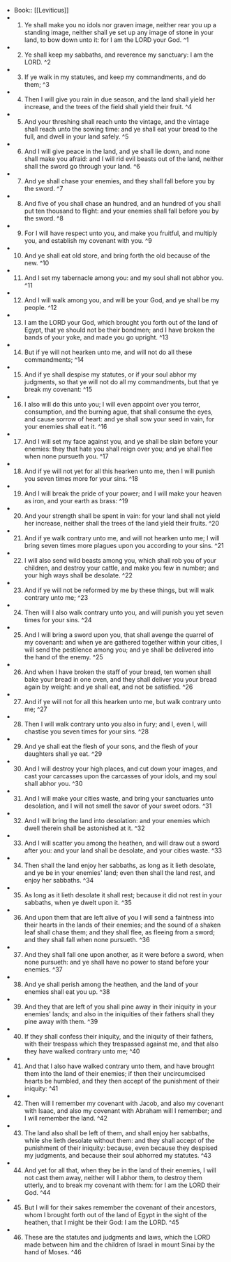 - Book:: [[Leviticus]]
- 1. Ye shall make you no idols nor graven image, neither rear you up a standing image, neither shall ye set up any image of stone in your land, to bow down unto it: for I am the LORD your God. ^1
- 2. Ye shall keep my sabbaths, and reverence my sanctuary: I am the LORD. ^2
- 3. If ye walk in my statutes, and keep my commandments, and do them; ^3
- 4. Then I will give you rain in due season, and the land shall yield her increase, and the trees of the field shall yield their fruit. ^4
- 5. And your threshing shall reach unto the vintage, and the vintage shall reach unto the sowing time: and ye shall eat your bread to the full, and dwell in your land safely. ^5
- 6. And I will give peace in the land, and ye shall lie down, and none shall make you afraid: and I will rid evil beasts out of the land, neither shall the sword go through your land. ^6
- 7. And ye shall chase your enemies, and they shall fall before you by the sword. ^7
- 8. And five of you shall chase an hundred, and an hundred of you shall put ten thousand to flight: and your enemies shall fall before you by the sword. ^8
- 9. For I will have respect unto you, and make you fruitful, and multiply you, and establish my covenant with you. ^9
- 10. And ye shall eat old store, and bring forth the old because of the new. ^10
- 11. And I set my tabernacle among you: and my soul shall not abhor you. ^11
- 12. And I will walk among you, and will be your God, and ye shall be my people. ^12
- 13. I am the LORD your God, which brought you forth out of the land of Egypt, that ye should not be their bondmen; and I have broken the bands of your yoke, and made you go upright. ^13
- 14. But if ye will not hearken unto me, and will not do all these commandments; ^14
- 15. And if ye shall despise my statutes, or if your soul abhor my judgments, so that ye will not do all my commandments, but that ye break my covenant: ^15
- 16. I also will do this unto you; I will even appoint over you terror, consumption, and the burning ague, that shall consume the eyes, and cause sorrow of heart: and ye shall sow your seed in vain, for your enemies shall eat it. ^16
- 17. And I will set my face against you, and ye shall be slain before your enemies: they that hate you shall reign over you; and ye shall flee when none pursueth you. ^17
- 18. And if ye will not yet for all this hearken unto me, then I will punish you seven times more for your sins. ^18
- 19. And I will break the pride of your power; and I will make your heaven as iron, and your earth as brass: ^19
- 20. And your strength shall be spent in vain: for your land shall not yield her increase, neither shall the trees of the land yield their fruits. ^20
- 21. And if ye walk contrary unto me, and will not hearken unto me; I will bring seven times more plagues upon you according to your sins. ^21
- 22. I will also send wild beasts among you, which shall rob you of your children, and destroy your cattle, and make you few in number; and your high ways shall be desolate. ^22
- 23. And if ye will not be reformed by me by these things, but will walk contrary unto me; ^23
- 24. Then will I also walk contrary unto you, and will punish you yet seven times for your sins. ^24
- 25. And I will bring a sword upon you, that shall avenge the quarrel of my covenant: and when ye are gathered together within your cities, I will send the pestilence among you; and ye shall be delivered into the hand of the enemy. ^25
- 26. And when I have broken the staff of your bread, ten women shall bake your bread in one oven, and they shall deliver you your bread again by weight: and ye shall eat, and not be satisfied. ^26
- 27. And if ye will not for all this hearken unto me, but walk contrary unto me; ^27
- 28. Then I will walk contrary unto you also in fury; and I, even I, will chastise you seven times for your sins. ^28
- 29. And ye shall eat the flesh of your sons, and the flesh of your daughters shall ye eat. ^29
- 30. And I will destroy your high places, and cut down your images, and cast your carcasses upon the carcasses of your idols, and my soul shall abhor you. ^30
- 31. And I will make your cities waste, and bring your sanctuaries unto desolation, and I will not smell the savor of your sweet odors. ^31
- 32. And I will bring the land into desolation: and your enemies which dwell therein shall be astonished at it. ^32
- 33. And I will scatter you among the heathen, and will draw out a sword after you: and your land shall be desolate, and your cities waste. ^33
- 34. Then shall the land enjoy her sabbaths, as long as it lieth desolate, and ye be in your enemies' land; even then shall the land rest, and enjoy her sabbaths. ^34
- 35. As long as it lieth desolate it shall rest; because it did not rest in your sabbaths, when ye dwelt upon it. ^35
- 36. And upon them that are left alive of you I will send a faintness into their hearts in the lands of their enemies; and the sound of a shaken leaf shall chase them; and they shall flee, as fleeing from a sword; and they shall fall when none pursueth. ^36
- 37. And they shall fall one upon another, as it were before a sword, when none pursueth: and ye shall have no power to stand before your enemies. ^37
- 38. And ye shall perish among the heathen, and the land of your enemies shall eat you up. ^38
- 39. And they that are left of you shall pine away in their iniquity in your enemies' lands; and also in the iniquities of their fathers shall they pine away with them. ^39
- 40. If they shall confess their iniquity, and the iniquity of their fathers, with their trespass which they trespassed against me, and that also they have walked contrary unto me; ^40
- 41. And that I also have walked contrary unto them, and have brought them into the land of their enemies; if then their uncircumcised hearts be humbled, and they then accept of the punishment of their iniquity: ^41
- 42. Then will I remember my covenant with Jacob, and also my covenant with Isaac, and also my covenant with Abraham will I remember; and I will remember the land. ^42
- 43. The land also shall be left of them, and shall enjoy her sabbaths, while she lieth desolate without them: and they shall accept of the punishment of their iniquity: because, even because they despised my judgments, and because their soul abhorred my statutes. ^43
- 44. And yet for all that, when they be in the land of their enemies, I will not cast them away, neither will I abhor them, to destroy them utterly, and to break my covenant with them: for I am the LORD their God. ^44
- 45. But I will for their sakes remember the covenant of their ancestors, whom I brought forth out of the land of Egypt in the sight of the heathen, that I might be their God: I am the LORD. ^45
- 46. These are the statutes and judgments and laws, which the LORD made between him and the children of Israel in mount Sinai by the hand of Moses. ^46
